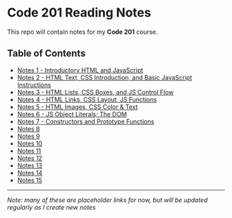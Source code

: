 # Code 201 Reading Notes

This repo will contain notes for my **Code 201** course.

## Table of Contents

- [Notes 1 - Introductory HTML and JavaScript](class-01.md)
- [Notes 2 - HTML Text, CSS Introduction, and Basic JavaScript Instructions](class-02.md)
- [Notes 3 - HTML Lists, CSS Boxes, and JS Control Flow](class-03.md)
- [Notes 4 - HTML Links, CSS Layout, JS Functions](class-04.md)
- [Notes 5 - HTML Images, CSS Color & Text](class-05)
- [Notes 6 - JS Object Literals; The DOM](class-06)
- [Notes 7 - Constructors and Prototype Functions](class-07)
- [Notes 8](class-08)
- [Notes 9](class-09)
- [Notes 10](class-10)
- [Notes 11](class-11)
- [Notes 12](class-12)
- [Notes 13](class-13)
- [Notes 14](class-14)
- [Notes 15](class-15)

---

*Note: many of these are placeholder links for now, but will be updated regularly as I create new notes*
